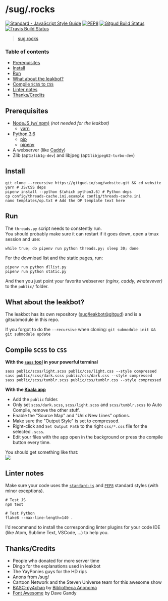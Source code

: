 # /sug/.rocks
[![Standard - JavaScript Style Guide](https://img.shields.io/badge/code%20style-standard-green.svg)](http://standardjs.com/)
[![PEP8](https://img.shields.io/badge/code%20style-pep8-green.svg)](https://www.python.org/dev/peps/pep-0008/)
[![Gitgud Build Status](https://gitgud.io/sug/website/badges/master/build.svg)](https://gitgud.io/sug/website/commits/master)
[![Travis Build Status](https://travis-ci.org/sugrocks/website.svg?branch=master)](https://travis-ci.org/sugrocks/website)

> [sug.rocks](https://sug.rocks/)


### Table of contents

- [Prerequisites](#prerequisites)
- [Install](#install)
- [Run](#run)
- [What about the leakbot?](#what-about-the-leakbot)
- [Compile `SCSS` to `CSS`](#compile-scss-to-css)
- [Linter notes](#linter-notes)
- [Thanks/Credits](#thankscredits)


## Prerequisites
- [NodeJS (w/ npm)](https://nodejs.org/en/) _(not needed for the leakbot)_
    - [yarn](https://yarnpkg.com/)
- [Python 3.6](https://www.python.org/)
    - [pip](https://pip.pypa.io/en/stable/installing/)
    - [pipenv](https://github.com/kennethreitz/pipenv#-installation)
- A webserver (like [Caddy](https://caddyserver.com/))
- Zlib (apt:`zlib1g-dev`) and libjpeg (apt:`libjpeg62-turbo-dev`)


## Install
```
git clone --recursive https://gitgud.io/sug/website.git && cd website
yarn # JS/CSS deps
pipenv install --python $(which python3.6) # Python deps
cp config/threads-cache.ini.example config/threads-cache.ini
nano templates/op.txt # Add the OP template text here
```

## Run
The `threads.py` script needs to constently run.  
You should probably make sure it can restart if it goes down, open a tmux session and use:
```
while true; do pipenv run python threads.py; sleep 30; done
```

For the download list and the static pages, run:
```
pipenv run python dllist.py
pipenv run python static.py
```

And then you just point your favorite webserver _(nginx, caddy, whatevever)_ to the `public/` folder.


## What about the leakbot?
The leakbot has its own repository ([sug/leakbot@gitgud](https://gitgud.io/sug/leakbot)) and is a gitsubmodule in this repo.

If you forgot to do the `--recursive` when cloning: `git submodule init && git submodule update`


## Compile `SCSS` to `CSS`
**With the [`sass` tool](http://sass-lang.com/install) in your powerful terminal**
```
sass public/scss/light.scss public/css/light.css --style compressed
sass public/scss/dark.scss public/css/dark.css --style compressed
sass public/scss/tumblr.scss public/css/tumblr.css --style compressed
```

**With the [Koala app](http://koala-app.com/)**
- Add the `public` folder.
- Only set `scss/dark.scss`, `scss/light.scss` and `scss/tumblr.scss` to Auto Compile, remove the other stuff.
- Enable the "Source Map" and "Unix New Lines" options.
- Make sure the "Output Style" is set to compressed.
- Right-click and `Set Output Path` to the right `css/*.css` file for the selected `.scss`.
- Edit your files with the app open in the background or press the compile button every time.

You should get something like that:  
![](https://s.kdy.ch/koala_2016-12-12_22-01-16.png)


## Linter notes
Make sure your code uses the [`standard-js`](http://standardjs.com/) and
[`PEP8`](https://www.python.org/dev/peps/pep-0008/) standard styles (with minor exceptions).
```
# Test JS
npm test

# Test Python
flake8 --max-line-length=140 .
```

I'd recommand to install the corresponding linter plugins for your code IDE
(like Atom, Sublime Text, VSCode, ...) to help you.


## Thanks/Credits
- People who donated for more server time
- Dingo for the explanations used in leakbot
- The YayPonies guys for the HD rips
- Anons from /sug/
- Cartoon Network and the Steven Universe team for this awesome show
- [BASC-py4chan](https://github.com/bibanon/BASC-py4chan) by [Bibliotheca Anonoma](https://github.com/bibanon)
- [Font Awesome](http://fontawesome.io) by Dave Gandy
